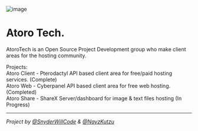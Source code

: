 ![image](https://cdn.discordapp.com/attachments/1037824534880993310/1084226666991206530/New_Project_3.png)

# Atoro Tech.

AtoroTech is an Open Source Project Development group who make client areas for the hosting community.

Projects:
<br>
Atoro Client - Pterodactyl API based client area for free/paid hosting services. (Complete)
<br>
Atoro Web - Cyberpanel API based client area for free web hosting. (Completed)
<br>
Atoro Share - ShareX Server/dashboard for image & text files hosting (In Progress)

***

*Project by [@SnyderWillCode](https://github.com/SnyderWillCode) & [@NayzKutzu](https://github.com/nayskutzu)*
